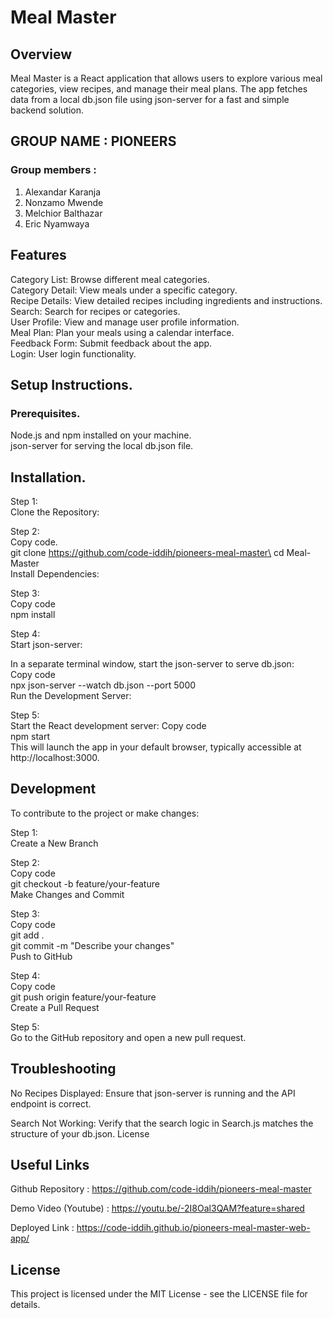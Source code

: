 # Meal Master

## Overview

Meal Master is a React application that allows users to explore various meal categories, view recipes, and manage their meal plans. The app fetches data from a local db.json file using json-server for a fast and simple backend solution.

## GROUP NAME : PIONEERS

### Group members :

1. Alexandar Karanja
2. Nonzamo Mwende
3. Melchior Balthazar
4. Eric Nyamwaya

## Features

Category List: Browse different meal categories.\
Category Detail: View meals under a specific category.\
Recipe Details: View detailed recipes including ingredients and instructions.\
Search: Search for recipes or categories.\
User Profile: View and manage user profile information.\
Meal Plan: Plan your meals using a calendar interface.\
Feedback Form: Submit feedback about the app.\
Login: User login functionality.

## Setup Instructions.

### Prerequisites.

Node.js and npm installed on your machine.\
json-server for serving the local db.json file.

## Installation.
Step 1:\
Clone the Repository:

Step 2:\
Copy code.\
git clone https://github.com/code-iddih/pioneers-meal-master\
cd Meal-Master\
Install Dependencies:

Step 3:\
Copy code\
npm install

Step 4:\
Start json-server:

In a separate terminal window, start the json-server to serve db.json:\
Copy code\
npx json-server --watch db.json --port 5000\
Run the Development Server:

Step 5:\
Start the React development server:
Copy code\
npm start\
This will launch the app in your default browser, typically accessible at http://localhost:3000.

## Development

To contribute to the project or make changes:

Step 1:\
Create a New Branch

Step 2:\
Copy code\
git checkout -b feature/your-feature\
Make Changes and Commit

Step 3:\
Copy code\
git add .\
git commit -m "Describe your changes"\
Push to GitHub

Step 4:\
Copy code\
git push origin feature/your-feature\
Create a Pull Request

Step 5:\
Go to the GitHub repository and open a new pull request.

## Troubleshooting

No Recipes Displayed: Ensure that json-server is running and the API endpoint is correct.

Search Not Working: Verify that the search logic in Search.js matches the structure of your db.json.
License

## Useful Links

Github Repository : https://github.com/code-iddih/pioneers-meal-master

Demo Video (Youtube) : https://youtu.be/-2I8Oal3QAM?feature=shared

Deployed Link : https://code-iddih.github.io/pioneers-meal-master-web-app/

## License

This project is licensed under the MIT License - see the LICENSE file for details.



